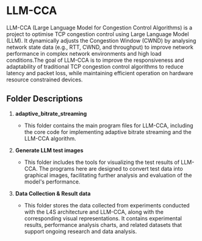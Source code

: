 # LLM-CCA
LLM-CCA (Large Language Model for Congestion Control Algorithms) is a project to optimise TCP congestion control using Large Language Model (LLM). It dynamically adjusts the Congestion Window (CWND) by analysing network state data (e.g., RTT, CWND, and throughput) to improve network performance in complex network environments and high load conditions.The goal of LLM-CCA is to improve the responsiveness and adaptability of traditional TCP congestion control algorithms to reduce latency and packet loss, while maintaining efficient operation on hardware resource constrained devices.

## Folder Descriptions

1. **adaptive_bitrate_streaming**
   - This folder contains the main program files for LLM-CCA, including the core code for implementing adaptive bitrate streaming and the LLM-CCA algorithm.

2. **Generate LLM test images**
   - This folder includes the tools for visualizing the test results of LLM-CCA. The programs here are designed to convert test data into graphical images, facilitating further analysis and evaluation of the model's performance.

3. **Data Collection & Result data**
   - This folder stores the data collected from experiments conducted with the L4S architecture and LLM-CCA, along with the corresponding visual representations. It contains experimental results, performance analysis charts, and related datasets that support ongoing research and data analysis.
